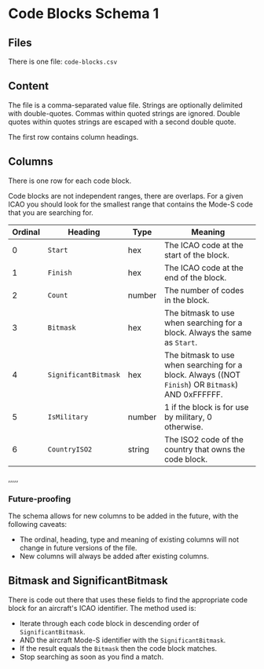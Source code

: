 # Code Blocks Schema 1

## Files

There is one file: `code-blocks.csv`

## Content

The file is a comma-separated value file. Strings are optionally
delimited with double-quotes. Commas within quoted strings are
ignored. Double quotes within quotes strings are escaped with
a second double quote.

The first row contains column headings.

## Columns

There is one row for each code block.

Code blocks are not independent ranges, there are overlaps. For a given ICAO you should
look for the smallest range that contains the Mode-S code that you are searching for.

| Ordinal | Heading              | Type   | Meaning |
| ---     | ---                  | ---    | --- |
| 0       | `Start`              | hex    | The ICAO code at the start of the block. |
| 1       | `Finish`             | hex    | The ICAO code at the end of the block. |
| 2       | `Count`              | number | The number of codes in the block. |
| 3       | `Bitmask`            | hex    | The bitmask to use when searching for a block. Always the same as `Start`. |
| 4       | `SignificantBitmask` | hex    | The bitmask to use when searching for a block. Always ((NOT `Finish`) OR `Bitmask`) AND 0xFFFFFF. |
| 5       | `IsMilitary`         | number | 1 if the block is for use by military, 0 otherwise. |
| 6       | `CountryISO2`        | string | The ISO2 code of the country that owns the code block. |

,,,,,

### Future-proofing
The schema allows for new columns to be added in the future, with the
following caveats:

* The ordinal, heading, type and meaning of existing columns will not change
  in future versions of the file.
* New columns will always be added after existing columns.

## Bitmask and SignificantBitmask

There is code out there that uses these fields to find the appropriate code block for
an aircraft's ICAO identifier. The method used is:

* Iterate through each code block in descending order of `SignificantBitmask`.
* AND the aircraft Mode-S identifier with the `SignificantBitmask`.
* If the result equals the `Bitmask` then the code block matches.
* Stop searching as soon as you find a match.
